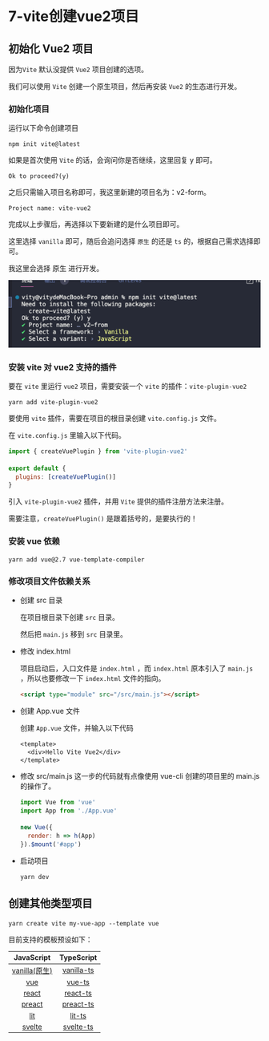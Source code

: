 # 7-vite创建vue2项目

## **初始化 Vue2 项目**

因为`Vite` 默认没提供 `Vue2` 项目创建的选项。

我们可以使用 `Vite` 创建一个原生项目，然后再安装 `Vue2` 的生态进行开发。

### **初始化项目**

运行以下命令创建项目

```shell
npm init vite@latest
```

如果是首次使用 `Vite` 的话，会询问你是否继续，这里回复 y 即可。

```shell
Ok to proceed?(y)
```

之后只需输入项目名称即可，我这里新建的项目名为：v2-form。

```shell
Project name: vite-vue2
```

完成以上步骤后，再选择以下要新建的是什么项目即可。

这里选择 `vanilla` 即可，随后会追问选择 `原生` 的还是 `ts` 的，根据自己需求选择即可。

我这里会选择 原生 进行开发。

<img src="./assets/image-20221003150455272.png" alt="image-20221003150455272" style="zoom:50%;" />

### 安装 vite 对 vue2 支持的插件

要在 `vite` 里运行 `vue2` 项目，需要安装一个 `vite` 的插件：`vite-plugin-vue2`

```shell
yarn add vite-plugin-vue2
```

要使用 `vite` 插件，需要在项目的根目录创建 `vite.config.js` 文件。

在 `vite.config.js` 里输入以下代码。

```js
import { createVuePlugin } from 'vite-plugin-vue2'

export default {
  plugins: [createVuePlugin()]
}
```

引入 `vite-plugin-vue2` 插件，并用 `Vite` 提供的插件注册方法来注册。

需要注意，`createVuePlugin()` 是跟着括号的，是要执行的！

### **安装 vue 依赖**

```shell
yarn add vue@2.7 vue-template-compiler
```

### **修改项目文件依赖关系**

- 创建 src 目录

  在项目根目录下创建 `src` 目录。

  然后把 `main.js` 移到 `src` 目录里。

- 修改 index.html

  项目启动后，入口文件是 `index.html` ，而 `index.html` 原本引入了 `main.js` ，所以也要修改一下 `index.html` 文件的指向。

  ```html
  <script type="module" src="/src/main.js"></script>
  ```

- 创建 App.vue 文件

  创建 `App.vue` 文件，并输入以下代码

  ```vue
  <template>
    <div>Hello Vite Vue2</div>
  </template>
  ```
  
- 修改 src/main.js
   这一步的代码就有点像使用 vue-cli 创建的项目里的 main.js 的操作了。
   
   ```js
   import Vue from 'vue'
   import App from './App.vue'
   
   new Vue({
     render: h => h(App)
   }).$mount('#app')
   ```
- 启动项目
  ```shell
  yarn dev
  ```

## **创建其他类型项目**

```shell
yarn create vite my-vue-app --template vue
```

目前支持的模板预设如下：

|                JavaScript                 |                TypeScript                 |
| :---------------------------------------: | :---------------------------------------: |
| [vanilla(原生)](https://vite.new/vanilla) | [vanilla-ts](https://vite.new/vanilla-ts) |
|        [vue](https://vite.new/vue)        |     [vue-ts](https://vite.new/vue-ts)     |
|      [react](https://vite.new/react)      |   [react-ts](https://vite.new/react-ts)   |
|     [preact](https://vite.new/preact)     |  [preact-ts](https://vite.new/preact-ts)  |
|        [lit](https://vite.new/lit)        |     [lit-ts](https://vite.new/lit-ts)     |
|     [svelte](https://vite.new/svelte)     |  [svelte-ts](https://vite.new/svelte-ts)  |
